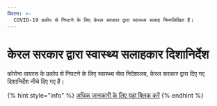 ```yaml
---
विवरण: >-
  COVID-19 प्रकोप से निपटने के लिए केरल सरकार द्वारा स्वास्थ्य सलाह निम्नलिखित हैं।
---
```



# केरल सरकार द्वारा स्वास्थ्य सलाहकार दिशानिर्देश

कोरोना वायरस के प्रकोप से निपटने के लिए स्वास्थ्य सेवा निदेशालय, केरल सरकार द्वारा दिए गए दिशानिर्देश नीचे दिए गए हैं।

{% hint style="info" %}
[अधिक जानकारी के लिए यहां क्लिक करें](http://dhs.kerala.gov.in/%e0%b4%9c%e0%b4%be%e0%b4%97%e0%b5%8d%e0%b4%b0%e0%b4%a4-%e0%b4%a8%e0%b4%bf%e0%b4%b0%e0%b5%8d%e2%80%8d%e0%b4%a6%e0%b5%87%e0%b4%b6%e0%b4%99%e0%b5%8d%e0%b4%99%e0%b4%b3%e0%b5%8d%e2%80%8d/)
{% endhint %}

